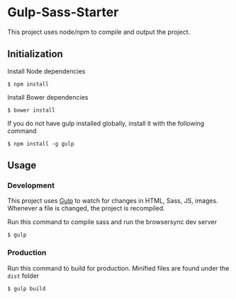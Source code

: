 # Gulp-Sass-Starter

This project uses node/npm to compile and output the project.

## Initialization

Install Node dependencies

~~~
$ npm install
~~~

Install Bower dependencies

~~~
$ bower install
~~~

If you do not have gulp installed globally, install it with the following command

~~~
$ npm install -g gulp
~~~

## Usage

### Development

This project uses [Gulp]() to watch for changes in HTML, Sass, JS, images. Whenever a file is changed, the project is recompiled.

Run this command to compile sass and run the browsersync dev server

~~~
$ gulp
~~~

### Production

Run this command to build for production. Minified files are found under the `dist` folder

~~~
$ gulp build
~~~